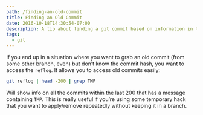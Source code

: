```yaml
---
path: /finding-an-old-commit
title: Finding an Old Commit
date: 2016-10-18T14:30:54-07:00
description: A tip about finding a git commit based on information in the message
tags:
  - git
---
```


If you end up in a situation where you want to grab an old commit (from some other branch, even) but don’t know the commit hash, you want to access the `reflog`. It allows you to access old commits easily:

```bash
git reflog | head -200 | grep TMP
```

Will show info on all the commits within the last 200 that has a message containing `TMP`. This is really useful if you’re using some temporary hack that you want to apply/remove repeatedly without keeping it in a branch.
